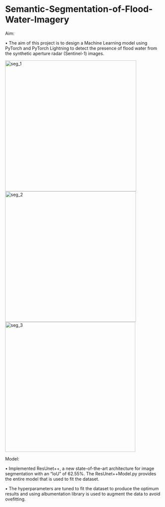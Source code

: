 # Semantic-Segmentation-of-Flood-Water-Imagery

Aim:

• The aim of this project is to design a Machine Learning model using PyTorch and PyTorch Lightning to detect the presence of flood water from the synthetic aperture radar (Sentinel-1) images.

<img width="423" alt="seg_1" src="https://user-images.githubusercontent.com/68967101/212528357-885291c8-ae2f-4367-8137-375e42f9306f.png">


<img width="422" alt="seg_2" src="https://user-images.githubusercontent.com/68967101/212528371-608df327-94a4-4987-a554-bb8c354d41ed.png">


<img width="420" alt="seg_3" src="https://user-images.githubusercontent.com/68967101/212528372-cec89f29-6f46-4e29-993a-a921ee678613.png">


Model:

• Implemented ResUnet++, a new state-of-the-art architecture for image segmentation with an “IoU” of 62.55%. The ResUnet++Model.py provides the entire model that is used to fit the dataset.

• The hyperparameters are tuned to fit the dataset to produce the optimum results and using albumentation library is used to augment the data to avoid ovefitting.


